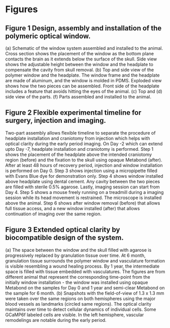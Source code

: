 # Figures

## Figure 1 Design, assembly and installation of the polymeric optical window. 

\(a) Schematic of the window system assembled and installed to the animal. Cross section shows the placement of the window as the bottom plane contacts the brain as it extends below the surface of the skull. Side view shows the adjustable height between the window and the headplate to compensate the cavity from skull removal. (b) Top and side view of the polymer window and the headplate. The window frame and the headplate are made of aluminum, and the window is molded in PDMS. Exploded view shows how the two pieces can be assembled. Front side of the headplate includes a feature that avoids hitting the eyes of the animal. (c) Top and (d) side view of the parts. (f) Parts assembled and installed to the animal.

## Figure 2 Flexible experimental timeline for surgery, injection and imaging. 

Two-part assembly allows flexible timeline to separate the procedure of headplate installation and craniotomy from injection which helps with optical clarity during the early period imaging. On Day -2 which can extend upto Day -7, headplate installation and craniotomy is performed. Step 1 shows the placement of the headplate above the intended craniotomy region (before) and the fixation to the skull using opaque Metabond (after). After at least 48 hours of recovery period, injection and window installation is performed on Day 0. Step 3 shows injection using a micropipette filled with Evans Blue dye for demonstration only. Step 4 shows window installed above headplate using dental cement. Any cavity between the two pieces are filled with sterile 0.5% agarose. Lastly, imaging session can start from Day 4. Step 5 shows a mouse freely running on a treadmill during a imaging session while its head movement is restrained. The microscope is installed above the animal. Step 6 shows after window removal (before) that allows full tissue access, and a new window installed (after) that allows continuation of imaging over the same region.

## Figure 3 Extended optical clarity by biocompatible design of the system. 

\(a) The space between the window and the skull filled with agarose is progressively replaced by granulation tissue over time. At 6 month, granulation tissue surrounds the polymer window and vasculature formation is visible resembling a wound healing process. By 1 year, the intermediate space is filled with tissue embedded with vasculatures. The figures are from different animal that represent the corresponding time-point from the initially window installation - the window was installed using opaque Metabond on the samples for Day 0 and 1 year and semi-clear Metabond on the sample for 6 month. (b) Snapshots with the field-of-view of 1.3 x 1.3 mm were taken over the same regions on both hemispheres using the major blood vessels as landmarks (circled same regions). The optical clarity maintains over time to detect cellular dynamics of individual cells. Some GCaMP6f labeled cells are visible. In the left hemisphere, vascular remodelings are notable during the early period.
